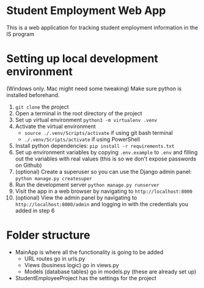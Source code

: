 # Student Employment Web App
This is a web application for tracking student employment information in the IS program

# Setting up local development environment
(Windows only. Mac might need some tweaking)
Make sure python is installed beforehand.
1. `git clone` the project
2. Open a terminal in the root directory of the project
3. Set up virtual environment `python3 -m virtualenv .venv`
4. Activate the virtual environment
    - `source ./.venv/Scripts/activate` if using git bash terminal
    - `./.venv/Scripts/activate` if using PowerShell
5. Install python dependencies: `pip install -r requirements.txt`
6. Set up environment variables by copying `.env.example` to `.env` and filling out the variables with real values (this is so we don't expose passwords on Github)
7. (optional) Create a superuser so you can use the Django admin panel: `python manage.py createsuper`
8. Run the development server `python manage.py runserver`
9. Visit the app in a web browser by navigating to `http://localhost:8000`
10. (optional) View the admin panel by navigating to `http://localhost:8000/admin` and logging in with the credentials you added in step 6

# Folder structure
- MainApp is where all the functionality is going to be added
    - URL routes go in urls.py
    - Views (business logic) go in views.py
    - Models (database tables) go in models.py (these are already set up)
- StudentEmployeeProject has the settings for the project